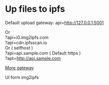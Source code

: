 # Up files to ipfs

Default upload gateway: api=http://127.0.0.1:5001

Or  
?api=i0.img2ipfs.com  
?api=cdn.ipfsscan.io  
Or ( selfhost )  
?api=api.sample.com  ( Default https )  
?apt=http://api.sample.com  

<a href="https://ipfs.github.io/public-gateway-checker/">More gateway</a>

UI form img2ipfs
